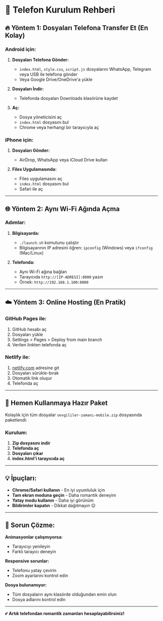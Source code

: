# 📱 Telefon Kurulum Rehberi

## 🔥 Yöntem 1: Dosyaları Telefona Transfer Et (En Kolay)

### Android için:
1. **Dosyaları Telefona Gönder:**
   - `index.html`, `style.css`, `script.js` dosyalarını WhatsApp, Telegram veya USB ile telefona gönder
   - Veya Google Drive/OneDrive'a yükle
   
2. **Dosyaları İndir:**
   - Telefonda dosyaları Downloads klasörüne kaydet
   
3. **Aç:**
   - Dosya yöneticisini aç
   - `index.html` dosyasını bul
   - Chrome veya herhangi bir tarayıcıyla aç

### iPhone için:
1. **Dosyaları Gönder:**
   - AirDrop, WhatsApp veya iCloud Drive kullan
   
2. **Files Uygulamasında:**
   - Files uygulamasını aç
   - `index.html` dosyasını bul
   - Safari ile aç

---

## 🌐 Yöntem 2: Aynı Wi-Fi Ağında Açma

### Adımlar:
1. **Bilgisayarda:**
   - `./launch.sh` komutunu çalıştır
   - Bilgisayarının IP adresini öğren: `ipconfig` (Windows) veya `ifconfig` (Mac/Linux)
   
2. **Telefonda:**
   - Aynı Wi-Fi ağına bağlan
   - Tarayıcıda `http://[IP-ADRESI]:8000` yazın
   - Örnek: `http://192.168.1.100:8000`

---

## ☁️ Yöntem 3: Online Hosting (En Pratik)

### GitHub Pages ile:
1. GitHub hesabı aç
2. Dosyaları yükle
3. Settings > Pages > Deploy from main branch
4. Verilen linkten telefonda aç

### Netlify ile:
1. [netlify.com](https://netlify.com) adresine git
2. Dosyaları sürükle-bırak
3. Otomatik link oluşur
4. Telefonda aç

---

## 🚀 Hemen Kullanmaya Hazır Paket

Kolaylık için tüm dosyalar `sevgililer-zamanı-mobile.zip` dosyasında paketlendi:

### Kurulum:
1. **Zip dosyasını indir**
2. **Telefonda aç**
3. **Dosyaları çıkar**
4. **index.html'i tarayıcıda aç**

---

## 💡 İpuçları:

- **Chrome/Safari kullanın** - En iyi uyumluluk için
- **Tam ekran moduna geçin** - Daha romantik deneyim
- **Yatay modu kullanın** - Daha iyi görünüm
- **Bildirimler kapatın** - Dikkat dağıtmayın 😉

---

## 🔧 Sorun Çözme:

**Animasyonlar çalışmıyorsa:**
- Tarayıcıyı yenileyin
- Farklı tarayıcı deneyin

**Responsive sorunlar:**
- Telefonu yatay çevirin
- Zoom ayarlarını kontrol edin

**Dosya bulunamıyor:**
- Tüm dosyaların aynı klasörde olduğundan emin olun
- Dosya adlarını kontrol edin

---

💕 **Artık telefondan romantik zamanları hesaplayabilirsiniz!**